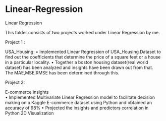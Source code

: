 # Linear-Regression
Linear Regression


This  folder consists of two projects worked under Linear Regression by me.

Project 1 :

USA_Housing:
• Implemented Linear Regression of USA_Housing Dataset to find out the coefficients that determine the price of a square feet or a house in a particular locality. 
•	Together a boston housing dataset(real world dataset) has been analyzed and insights have been drawn out from that. The MAE,MSE,RMSE has been determined through this.

Project 2:

E-commerce insights                                                                                                    
•	Implemented Multivariate Linear Regression model to facilitate decision making on a Kaggle E-commerce dataset using Python and obtained an accuracy of 98%
•	Projected the insights and predictors correlation in Python 2D Visualization
